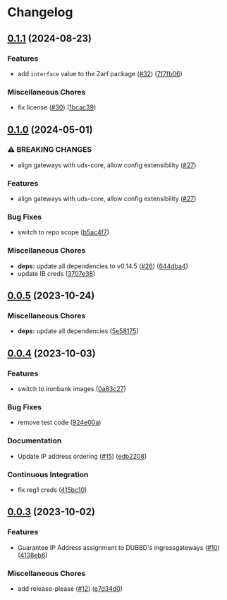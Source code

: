 # Changelog

## [0.1.1](https://github.com/defenseunicorns/uds-capability-metallb/compare/v0.1.0...v0.1.1) (2024-08-23)


### Features

* add `interface` value to the Zarf package ([#32](https://github.com/defenseunicorns/uds-capability-metallb/issues/32)) ([7f7fb06](https://github.com/defenseunicorns/uds-capability-metallb/commit/7f7fb06b7513621d31ddd33de7839728c7068d8b))


### Miscellaneous Chores

* fix license ([#30](https://github.com/defenseunicorns/uds-capability-metallb/issues/30)) ([1bcac39](https://github.com/defenseunicorns/uds-capability-metallb/commit/1bcac398f285eef3e72eed1a3325830ac83ef2d3))

## [0.1.0](https://github.com/defenseunicorns/uds-capability-metallb/compare/v0.0.5...v0.1.0) (2024-05-01)


### ⚠ BREAKING CHANGES

* align gateways with uds-core, allow config extensibility ([#27](https://github.com/defenseunicorns/uds-capability-metallb/pull/27))

### Features

* align gateways with uds-core, allow config extensibility ([#27](https://github.com/defenseunicorns/uds-capability-metallb/pull/27))


### Bug Fixes

* switch to repo scope ([b5ac4f7](https://github.com/defenseunicorns/uds-capability-metallb/commit/b5ac4f7a67a8aa1ef485fbd592c9c42c6709958b))


### Miscellaneous Chores

* **deps:** update all dependencies to v0.14.5 ([#26](https://github.com/defenseunicorns/uds-capability-metallb/issues/26)) ([644dba4](https://github.com/defenseunicorns/uds-capability-metallb/commit/644dba4e2d772d9804415f4e499d9d9d0ca7a42a))
* update IB creds ([3707e38](https://github.com/defenseunicorns/uds-capability-metallb/commit/3707e38544db5afc7f879ce233c979f7bc9ae80d))

## [0.0.5](https://github.com/defenseunicorns/uds-capability-metallb/compare/v0.0.4...v0.0.5) (2023-10-24)


### Miscellaneous Chores

* **deps:** update all dependencies ([5e58175](https://github.com/defenseunicorns/uds-capability-metallb/commit/5e5817586c2f1195de6c8ca01326e37f3691defb))

## [0.0.4](https://github.com/defenseunicorns/uds-package-metallb/compare/v0.0.3...v0.0.4) (2023-10-03)


### Features

* switch to ironbank images ([0a83c27](https://github.com/defenseunicorns/uds-package-metallb/commit/0a83c277aefef7d2450d4d61cb55cd769db6887f))


### Bug Fixes

* remove test code ([924e00a](https://github.com/defenseunicorns/uds-package-metallb/commit/924e00aebf9d562df3d9ee3dcf5d1e57da813eae))


### Documentation

* Update IP address ordering ([#15](https://github.com/defenseunicorns/uds-package-metallb/issues/15)) ([edb2208](https://github.com/defenseunicorns/uds-package-metallb/commit/edb220864c6000dccd57249b7b63d9203048a6c2))


### Continuous Integration

* fix reg1 creds ([415bc10](https://github.com/defenseunicorns/uds-package-metallb/commit/415bc10ff5aaaf36180cbabd7bce4d627873cfcc))

## [0.0.3](https://github.com/defenseunicorns/uds-package-metallb/compare/v0.0.2...v0.0.3) (2023-10-02)


### Features

* Guarantee IP Address assignment to DUBBD's ingressgateways ([#10](https://github.com/defenseunicorns/uds-package-metallb/issues/10)) ([4138eb6](https://github.com/defenseunicorns/uds-package-metallb/commit/4138eb680c62d6c7d0c735672d7f1eec0fdb08c9))


### Miscellaneous Chores

* add release-please ([#12](https://github.com/defenseunicorns/uds-package-metallb/issues/12)) ([e7d34d0](https://github.com/defenseunicorns/uds-package-metallb/commit/e7d34d0a46d364e8f8eac07f6dec4fda4e282c65))
